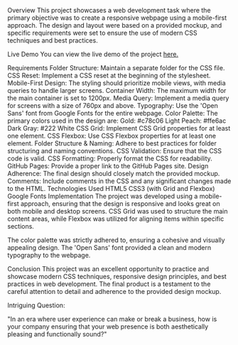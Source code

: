 Overview
This project showcases a web development task where the primary objective was to create a responsive webpage using a mobile-first approach. The design and layout were based on a provided mockup, and specific requirements were set to ensure the use of modern CSS techniques and best practices.

Live Demo
You can view the live demo of the project [here.](https://90541102817.github.io/final-project/)

Requirements
Folder Structure: Maintain a separate folder for the CSS file.
CSS Reset: Implement a CSS reset at the beginning of the stylesheet.
Mobile-First Design: The styling should prioritize mobile views, with media queries to handle larger screens.
Container Width: The maximum width for the main container is set to 1200px.
Media Query: Implement a media query for screens with a size of 760px and above.
Typography: Use the 'Open Sans' font from Google Fonts for the entire webpage.
Color Palette: The primary colors used in the design are:
Gold: #c78c06
Light Peach: #ffe6ac
Dark Gray: #222
White
CSS Grid: Implement CSS Grid properties for at least one element.
CSS Flexbox: Use CSS Flexbox properties for at least one element.
Folder Structure & Naming: Adhere to best practices for folder structuring and naming conventions.
CSS Validation: Ensure that the CSS code is valid.
CSS Formatting: Properly format the CSS for readability.
GitHub Pages: Provide a proper link to the GitHub Pages site.
Design Adherence: The final design should closely match the provided mockup.
Comments: Include comments in the CSS and any significant changes made to the HTML.
Technologies Used
HTML5
CSS3 (with Grid and Flexbox)
Google Fonts
Implementation
The project was developed using a mobile-first approach, ensuring that the design is responsive and looks great on both mobile and desktop screens. CSS Grid was used to structure the main content areas, while Flexbox was utilized for aligning items within specific sections.

The color palette was strictly adhered to, ensuring a cohesive and visually appealing design. The 'Open Sans' font provided a clean and modern typography to the webpage.

Conclusion
This project was an excellent opportunity to practice and showcase modern CSS techniques, responsive design principles, and best practices in web development. The final product is a testament to the careful attention to detail and adherence to the provided design mockup.

Intriguing Question:

"In an era where user experience can make or break a business, how is your company ensuring that your web presence is both aesthetically pleasing and functionally sound?"






